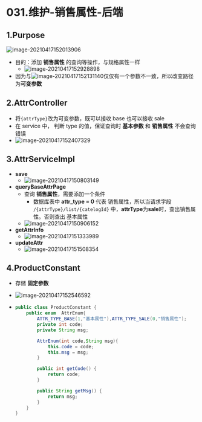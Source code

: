 

# 031.维护-销售属性-后端

## 1.Purpose

![image-20210417152013906](https://raw.githubusercontent.com/TWDH/Leetcode-From-Zero/pictures/img/image-20210417152013906.png)

* 目的：添加 **销售属性** 的查询等操作，与规格属性一样
  * ![image-20210417152928898](https://raw.githubusercontent.com/TWDH/Leetcode-From-Zero/pictures/img/image-20210417152928898.png)
* 因为与![image-20210417152131140](https://raw.githubusercontent.com/TWDH/Leetcode-From-Zero/pictures/img/image-20210417152131140.png)仅仅有一个参数不一致，所以改变路径为**可变参数**



## 2.AttrController

* 将`{attrType}`改为可变参数，既可以接收 base 也可以接收 sale
* 在 service 中， 判断 type 的值，保证查询时 **基本参数** 和 **销售属性** 不会查询错误
* ![image-20210417152407329](https://raw.githubusercontent.com/TWDH/Leetcode-From-Zero/pictures/img/image-20210417152407329.png)

## 3.AttrServiceImpl

* **save**
  * ![image-20210417150803149](https://raw.githubusercontent.com/TWDH/Leetcode-From-Zero/pictures/img/image-20210417150803149.png)
* **queryBaseAttrPage**
  * 查询 **销售属性**，需要添加一个条件
    * 数据库表中 **attr_type = 0** 代表 销售属性，所以当请求字段 `/{attrType}/list/{catelogId}` 中，**attrType**为**sale**时，查出销售属性。否则查出 基本属性
  * ![image-20210417150906152](https://raw.githubusercontent.com/TWDH/Leetcode-From-Zero/pictures/img/image-20210417150906152.png)
* **getAttrInfo**
  * ![image-20210417151333989](https://raw.githubusercontent.com/TWDH/Leetcode-From-Zero/pictures/img/image-20210417151333989.png)
* **updateAttr**
  * ![image-20210417151508354](https://raw.githubusercontent.com/TWDH/Leetcode-From-Zero/pictures/img/image-20210417151508354.png)

## 4.ProductConstant

* 存储 **固定参数**

* ![image-20210417152546592](https://raw.githubusercontent.com/TWDH/Leetcode-From-Zero/pictures/img/image-20210417152546592.png)

* ```java
  public class ProductConstant {
      public enum  AttrEnum{
          ATTR_TYPE_BASE(1,"基本属性"),ATTR_TYPE_SALE(0,"销售属性");
          private int code;
          private String msg;
  
          AttrEnum(int code,String msg){
              this.code = code;
              this.msg = msg;
          }
  
          public int getCode() {
              return code;
          }
  
          public String getMsg() {
              return msg;
          }
      }
  }
  ```